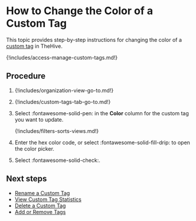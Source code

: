 # How to Change the Color of a Custom Tag

This topic provides step-by-step instructions for changing the color of a [custom tag](about-custom-tags.md) in TheHive.

{!includes/access-manage-custom-tags.md!}

<h2>Procedure</h2>

1. {!includes/organization-view-go-to.md!}

2. {!includes/custom-tags-tab-go-to.md!}

3. Select :fontawesome-solid-pen: in the **Color** column for the custom tag you want to update.

    {!includes/filters-sorts-views.md!}

4. Enter the hex color code, or select :fontawesome-solid-fill-drip: to open the color picker.

5. Select :fontawesome-solid-check:.

<h2>Next steps</h2>

* [Rename a Custom Tag](rename-a-custom-tag.md)
* [View Custom Tag Statistics](view-custom-tag-statistics.md)
* [Delete a Custom Tag](delete-a-custom-tag.md)
* [Add or Remove Tags](../../../analyst-corner/cases/tags/add-remove-tags.md)